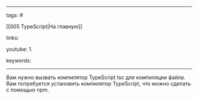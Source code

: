____

tags: #

[[005 TypeScript|На главную]]

links: 

youtube: 
1. 

keywords:

_____

Вам нужно вызвать компилятор TypeScript tsc для компиляции файла. Вам потребуется установить компилятор TypeScript, что можно сделать с помощью npm.